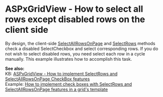 # ASPxGridView - How to select all rows except disabled rows on the client side


<p>By design, the client-side <a href="http://documentation.devexpress.com/#AspNet/DevExpressWebASPxGridViewScriptsASPxClientGridView_SelectAllRowsOnPagetopic"><u>SelectAllRowsOnPage</u></a> and <a href="http://documentation.devexpress.com/#AspNet/DevExpressWebASPxGridViewScriptsASPxClientGridView_SelectRowstopic671"><u>SelectRows</u></a> methods check a disabled SelectCheckbox and select corresponding rows. If you do not wish to select disabled rows, you need select each row in a cycle manually. This example illustrates how to accomplish this task.</p><p><strong>See also:</strong><br />
KB: <a href="https://www.devexpress.com/Support/Center/p/K18253">ASPxGridView - How to implement SelectRows and SelectAllRowsOnPage CheckBox features</a><br />
Example: <a href="https://www.devexpress.com/Support/Center/p/E1682">How to implement check boxes with SelectRows and SelectAllRowsOnPage features in a grid's template</a></p>

<br/>


